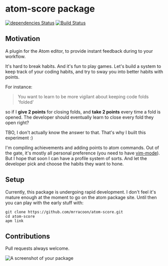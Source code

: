 # atom-score package

[![dependencies Status](https://david-dm.org/MrRacoon/atom-score/status.svg)](https://david-dm.org/MrRacoon/atom-score)
[![Build Status](https://travis-ci.org/MrRacoon/atom-score.svg?branch=master)](https://travis-ci.org/MrRacoon/atom-score)

## Motivation

A plugin for the Atom editor, to provide instant feedback during to your workflow.

It's hard to break habits. And it's fun to play games. Let's build a system to keep track of your coding habits, and try to sway you into better habits with points.

For instance:

> You want to learn to be more vigilant about keeping code folds 'folded'

so if I **give 2 points** for closing folds, and **take 2 points** every time a fold is opened. The developer should eventually learn to close every fold they open right?

TBO, I don't actually know the answer to that. That's why I built this experiment :)

I'm compiling achievements and adding points to atom commands. Out of the gate, it's mostly all personal preference (you need to have [vim-mode][vimmode]). But I hope that soon I can have a profile system of sorts. And let the developer pick and choose the habits they want to hone.

## Setup

Currently, this package is undergoing rapid development. I don't feel it's mature enough at the moment to go on the atom package site. Until then you can play with the early stuff with:

```
git clone https://github.com/mrracoon/atom-score.git
cd atom-score
apm link
```

## Contributions

Pull requests always welcome.

![A screenshot of your package](https://f.cloud.github.com/assets/69169/2290250/c35d867a-a017-11e3-86be-cd7c5bf3ff9b.gif)

[vimmode]: https://github.com/atom/vim-mode

